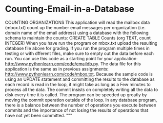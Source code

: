 # Counting-Email-in-a-Database
COUNTING ORGANIZATIONS This application will read the mailbox data (mbox.txt) count up the number email messages per organization (i.e. domain name of the email address) using a database with the following schema to maintain the counts: CREATE TABLE Counts (org TEXT, count INTEGER) When you have run the program on mbox.txt upload the resulting database file  above for grading. If you run the program multiple times in testing or with dfferent files, make sure to empty out the data before each run. You can use this code as a starting point for your application:  http://www.pythonlearn.com/code/emaildb.py. The data file for this application is the same as in previous assignments: http://www.pythonlearn.com/code/mbox.txt. Because the sample code is using an UPDATE statement and committing the results to the database as each record is read in the loop, it might take as long as a  Few minutes to process all the data. The commit insists on completely writing  all the data to disk every time it is called. The program can be speeded up greatly by moving the commit operation outside of the loop. In any database program, there is a balance between the number of  operations you execute between commits and the importance of not losing the  results of operations that have not yet been committed.  """
